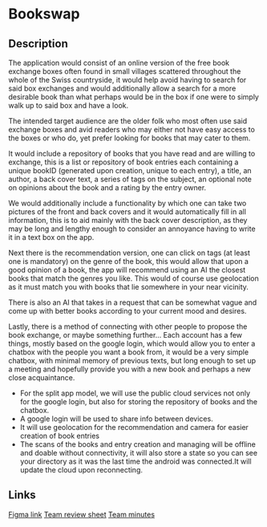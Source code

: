 # Bookswap

## Description
The application would consist of an online version of the free book exchange boxes often found in small villages scattered throughout the whole of the Swiss countryside, it would help avoid having to search for said box exchanges and would additionally allow a search for a more desirable book than what perhaps would be in the box if one were to simply walk up to said box and have a look.

The intended target audience are the older folk who most often use said exchange boxes and avid readers who may either not have easy access to the boxes or who do, yet prefer looking for books that may cater to them.

It would include a repository of books that you have read and are willing to exchange, this is a list or repository of book entries each containing a unique bookID (generated upon creation, unique to each entry), a title, an author, a back cover text, a series of tags on the subject, an optional note on opinions about the book and a rating by the entry owner. 

We would additionally include a functionality by which one can take two pictures of the front and back covers and it would automatically fill in all information, this is to aid mainly with the back cover description, as they may be long and lengthy enough to consider an annoyance having to write it in a text box on the app.

Next there is the recommendation version, one can click on tags (at least one is mandatory) on the genre of the book, this would allow that upon a good opinion of a book, the app will recommend using an AI the closest books that match the genres you like. This would of course use geolocation as it must match you with books that lie somewhere in your near vicinity. 

There is also an AI that takes in a request that can be somewhat vague and come up with better books according to your current mood and desires.

Lastly, there is a method of connecting with other people to propose the book exchange, or maybe something further… Each account has a few things, mostly based on the google login, which would allow you to enter a chatbox with the people you want a book from, it would be a very simple chatbox, with minimal memory of previous texts, but long enough to set up a meeting and hopefully provide you with a new book and perhaps a new close acquaintance.

- For the split app model, we will use the public cloud services not only for the google login, but also for storing the repository of books and the chatbox.
- A google login will be used to share info between devices.
- It will use geolocation for the recommendation and camera for easier creation of book entries
- The scans of the books and entry creation and managing will be offline and doable without connectivity, it will also store a state so you can see your directory as it was the last time the android was connected.It will update the cloud upon reconnecting.

## Links
[Figma link](https://www.figma.com/design/uyHS0PV5RBnmToK2JuTb4h/Untitled?node-id=0-1&m=dev&t=VdHNM8v7U5bhvsW7-1)
[Team review sheet](https://docs.google.com/spreadsheets/d/1hyi3ISzlwAXZ63ztd7Q84RkBFf24cPgatv3uUx4Y4hc/edit?usp=sharing)
[Team minutes](https://docs.google.com/spreadsheets/d/1YF34CWge25Y1hSQsP5UWHCDoyYNJaxIPasSb13gWYao/edit?usp=sharing)
